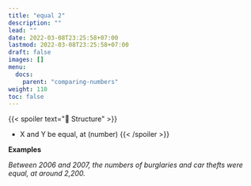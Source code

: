 ```yaml
---
title: "equal 2"
description: ""
lead: ""
date: 2022-03-08T23:25:58+07:00
lastmod: 2022-03-08T23:25:58+07:00
draft: false
images: []
menu:
  docs:
    parent: "comparing-numbers"
weight: 110
toc: false
---
```


{{< spoiler text="🌱 Structure" >}}
- X and Y be equal, at (number)
{{< /spoiler >}}

**Examples**

_Between 2006 and 2007, the numbers of burglaries and car thefts were equal, at around 2,200._
